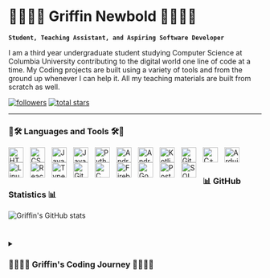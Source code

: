 # 👨🏼‍💻🤖 Griffin Newbold 🤖👨🏼‍💻

**`Student, Teaching Assistant, and Aspiring Software Developer`**

I am a third year undergraduate student studying Computer Science at Columbia University contributing to the digital world one line of code at a time. My Coding projects are built using a variety of tools and from the ground up whenever I can help it. All my teaching materials are built from scratch as well. 

   <p align="left">
      <a href="https://github.com/griffinnewbold?tab=followers">
         <img alt="followers" title="Follow me on Github" src="https://custom-icon-badges.demolab.com/github/followers/griffinnewbold?color=236ad3&labelColor=1155ba&style=for-the-badge&logo=person-add&label=Follow&logoColor=white"/></a>
      <a href="https://github.com/griffinnewbold?tab=repositories&sort=stargazers">
         <img alt="total stars" title="Total stars on GitHub" src="https://custom-icon-badges.demolab.com/github/stars/griffinnewbold?color=55960c&style=for-the-badge&labelColor=488207&logo=star"/></a>
   </p>

---

### 🧰🛠️ Languages and Tools 🛠️🧰
<img align="left" alt="HTML" width="30px" style="padding-right:10px;" src="https://cdn.jsdelivr.net/gh/devicons/devicon/icons/html5/html5-plain.svg" />

<img align="left" alt="CSS" width="30px" style="padding-right:10px;" src="https://cdn.jsdelivr.net/gh/devicons/devicon/icons/css3/css3-plain.svg" />

<img align="left" alt="JavaScript" width="30px" style="padding-right:10px;" src="https://cdn.jsdelivr.net/gh/devicons/devicon/icons/javascript/javascript-plain.svg" />

<img align="left" alt="Java" width="30px" style="padding-right:10px;" src="https://cdn.jsdelivr.net/gh/devicons/devicon/icons/java/java-original.svg"/>

<img align="left" alt="Python" width="30px" style="padding-right:10px;" src="https://cdn.jsdelivr.net/gh/devicons/devicon/icons/python/python-plain.svg" />

<img align="left" alt="Android" width="30px" style="padding-right:10px;" src="https://cdn.jsdelivr.net/gh/devicons/devicon/icons/android/android-original.svg"/>

<img align="left" alt="Android Studio" width="30px" style="padding-right:10px;" src="https://cdn.jsdelivr.net/gh/devicons/devicon/icons/androidstudio/androidstudio-original.svg"/>

<img align="left" alt="Kotlin" width="30px" style="padding-right:10px;" src="https://cdn.jsdelivr.net/gh/devicons/devicon/icons/kotlin/kotlin-original.svg"/>

<img align="left" alt="GitHub" width="30px" style="padding-right:10px;" src="https://cdn.jsdelivr.net/gh/devicons/devicon/icons/github/github-original.svg" color="white"/>

<img align="left" alt="C++" width="30px" style="padding-right:10px;" src="https://cdn.jsdelivr.net/gh/devicons/devicon/icons/cplusplus/cplusplus-line.svg" />

<img align="left" alt="Arduino" width="30px" style="padding-right:10px;" src="https://cdn.jsdelivr.net/gh/devicons/devicon/icons/arduino/arduino-original.svg"/>

<img align="left" alt="Linux" width="30px" style="padding-right:10px;" src="https://cdn.jsdelivr.net/gh/devicons/devicon/icons/linux/linux-original.svg" />

<img align="left" alt="React" width="30px" style="padding-right:10px;" src="https://cdn.jsdelivr.net/gh/devicons/devicon/icons/react/react-original.svg" />

<img align="left" alt="TypeScript" width="30px" style="padding-right:10px;" src="https://cdn.jsdelivr.net/gh/devicons/devicon/icons/typescript/typescript-plain.svg" />

<img align="left" alt="Git" width="30px" style="padding-right:10px;" src="https://cdn.jsdelivr.net/gh/devicons/devicon/icons/git/git-original.svg" />

<img align="left" alt="C" width="30px" style="padding-right:10px;" src="https://cdn.jsdelivr.net/gh/devicons/devicon/icons/c/c-original.svg"/>

<img align="left" alt="Firebase" width="30px" style="padding-right:10px;" src="https://cdn.jsdelivr.net/gh/devicons/devicon/icons/firebase/firebase-plain.svg"/>

<img align="left" alt="Google Cloud" width="30px" style="padding-right:10px;" src="https://cdn.jsdelivr.net/gh/devicons/devicon/icons/googlecloud/googlecloud-original.svg"/>

<img align="left" alt="PostgreSQL" width="30px" style="padding-right:10px;" src="https://cdn.jsdelivr.net/gh/devicons/devicon/icons/postgresql/postgresql-original.svg"/>

<img align="left" alt="SQLAlchemy" width="30px" style="padding-right:10px;" src="https://cdn.jsdelivr.net/gh/devicons/devicon/icons/sqlalchemy/sqlalchemy-original.svg"/>

<br />

#

### 📊 GitHub Statistics 📊

![Griffin's GitHub stats](https://github-readme-stats.vercel.app/api?username=griffinnewbold&show_icons=true&theme=cobalt)

#

<details>
 <summary><h3> 👨🏼‍💻🤖 Griffin's Coding Journey 🤖👨🏼‍💻 </h3></summary>
    I started programming in high school, starting with HTML, CSS, and JavaScript and ending with Java from there I was hooked. I took all possible coding courses in my high school and a solid percentage of the ones offered at my local community college prior to enrolling as an engineering student at Columbia University and there I continue my programming journey as well as develop personal projects on the side whenever I have free time between my teaching and my studies along with my other hobbies.

[website]: https://griffinnewbold.github.io

